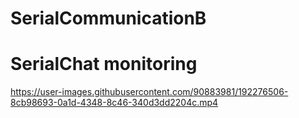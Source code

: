 # SerialCommunicationB


# SerialChat monitoring
https://user-images.githubusercontent.com/90883981/192276506-8cb98693-0a1d-4348-8c46-340d3dd2204c.mp4
